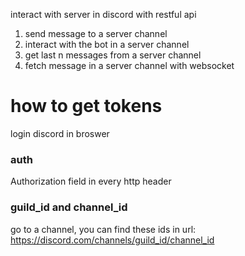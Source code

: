 interact with server in discord with restful api
1. send message to a server channel
2. interact with the bot in a server channel
3. get last n messages from a server channel
4. fetch message in a server channel with websocket

# how to get tokens
login discord in broswer

### auth
Authorization field in every http header

### guild_id and channel_id
go to a channel, you can find these ids in url:
https://discord.com/channels/guild_id/channel_id
